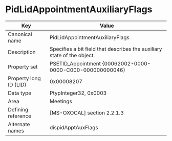# PidLidAppointmentAuxiliaryFlags

| Key | Value |
|---|---|
| Canonical name | PidLidAppointmentAuxiliaryFlags |
| Description | Specifies a bit field that describes the auxiliary state of the object. |
| Property set | PSETID_Appointment {00062002-0000-0000-C000-000000000046} |
| Property long ID (LID) | 0x00008207 |
| Data type | PtypInteger32, 0x0003 |
| Area | Meetings |
| Defining reference | [MS-OXOCAL] section 2.2.1.3 |
| Alternate names | dispidApptAuxFlags |
